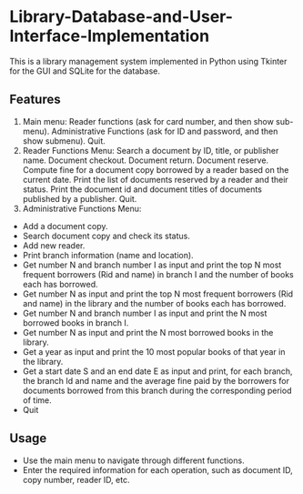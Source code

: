 # Library-Database-and-User-Interface-Implementation



This is a library management system implemented in Python using Tkinter for the GUI and SQLite for the database.

## Features

1. Main menu:
Reader functions (ask for card number, and then show sub-menu).
Administrative Functions (ask for ID and password, and then show submenu).
Quit.
2. Reader Functions Menu:
Search a document by ID, title, or publisher name.
Document checkout.
Document return.
Document reserve.
Compute fine for a document copy borrowed by a reader based on the current date.
Print the list of documents reserved by a reader and their status.
Print the document id and document titles of documents published by a publisher.
Quit.
3. Administrative Functions Menu:
- Add a document copy.
- Search document copy and check its status.
- Add new reader.
- Print branch information (name and location).
- Get number N and branch number I as input and print the top N most frequent
borrowers (Rid and name) in branch I and the number of books each has borrowed.
- Get number N as input and print the top N most frequent borrowers (Rid and name)
in the library and the number of books each has borrowed.
- Get number N and branch number I as input and print the N most borrowed books
in branch I.
- Get number N as input and print the N most borrowed books in the library.
- Get a year as input and print the 10 most popular books of that year in the library.
- Get a start date S and an end date E as input and print, for each branch, the branch
Id and name and the average fine paid by the borrowers for documents borrowed
from this branch during the corresponding period of time.
- Quit


## Usage

- Use the main menu to navigate through different functions.
- Enter the required information for each operation, such as document ID, copy number, reader ID, etc.



